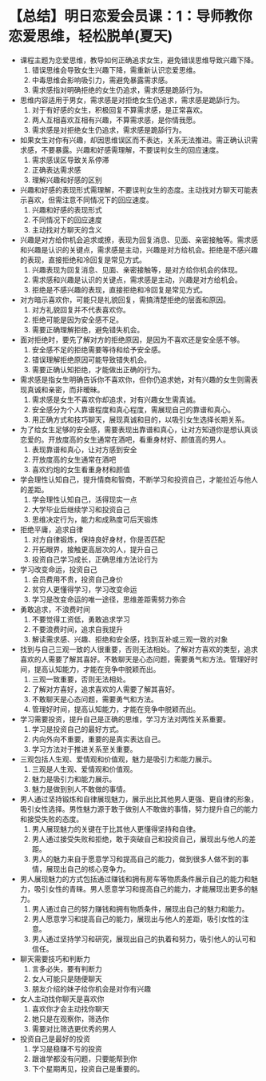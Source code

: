 # 【总结】明日恋爱会员课：1：导师教你恋爱思维，轻松脱单(夏天)

-   课程主题为恋爱思维，教导如何正确追求女生，避免错误思维导致兴趣下降。
    1.  错误思维会导致女生兴趣下降，需重新认识恋爱思维。
    2.  中毒思维会影响吸引力，需避免暴露需求感。
    3.  需求感指对明确拒绝的女生仍追求，需求感是跪舔行为。
-   思维内容适用于男女，需求感是对拒绝女生仍追求，需求感是跪舔行为。
    1.  对于有好感的女生，积极回复不算需求感，是正常喜欢。
    2.  两人互相喜欢互相有兴趣，不算需求感，是你情我愿。
    3.  需求感是对拒绝女生仍追求，需求感是跪舔行为。
-   如果女生对你有兴趣，却因思维误区而不表达，关系无法推进。需正确认识需求感，不要暴露。兴趣和好感需理解，不要误判女生的回应速度。
    1.  需求感误区导致关系停滞
    2.  正确表达需求感
    3.  理解兴趣和好感的区别
-   兴趣和好感的表现形式需理解，不要误判女生的态度。主动找对方聊天可能表示喜欢，但需注意不同情况下的回应速度。
    1.  兴趣和好感的表现形式
    2.  不同情况下的回应速度
    3.  主动找对方聊天的含义
-   兴趣是对方给你机会追求或撩，表现为回复消息、见面、亲密接触等。需求感和兴趣是认识的关键点，需求感是主动，兴趣是对方给机会。拒绝是不感兴趣的表现，直接拒绝和冷回复是常见方式。
    1.  兴趣表现为回复消息、见面、亲密接触等，是对方给你机会的体现。
    2.  需求感和兴趣是认识的关键点，需求感是主动，兴趣是对方给机会。
    3.  拒绝是不感兴趣的表现，直接拒绝和冷回复是常见方式。
-   对方暗示喜欢你，可能只是礼貌回复，需搞清楚拒绝的层面和原因。
    1.  对方礼貌回复并不代表喜欢你。
    2.  拒绝可能是因为安全感不足。
    3.  需要正确理解拒绝，避免错失机会。
-   面对拒绝时，要先了解对方的拒绝原因，是因为不喜欢还是安全感不够。
    1.  安全感不足的拒绝需要等待和给予安全感。
    2.  错误理解拒绝原因可能导致错失机会。
    3.  需要正确认知拒绝，才能做出正确的行为。
-   需求感是指女生明确告诉你不喜欢你，但你仍追求她，对有兴趣的女生则需表现真诚和亲密，而非暧昧。
    1.  需求感是女生不喜欢你却追求，对有兴趣女生需真诚。
    2.  安全感分为个人靠谱程度和真心程度，需展现自己的靠谱和真心。
    3.  用正确方式和技巧聊天，展现真诚和目的，以吸引女生选择长期关系。
-   为了给女生足够的安全感，需要表现出靠谱和真心，让对方知道你是想认真谈恋爱的。开放度高的女生通常在酒吧，看重身材好、颜值高的男人。
    1.  表现靠谱和真心，让对方感到安全
    2.  开放度高的女生通常在酒吧
    3.  喜欢约炮的女生看重身材和颜值
-   学会理性认知自己，提升情商和智商，不断学习和投资自己，才能拉近与他人的差距。
    1.  学会理性认知自己，活得现实一点
    2.  大学毕业后继续学习和投资自己
    3.  思维决定行为，能力和成熟度可后天锻炼
-   拒绝平庸，追求自律
    1.  对方自律锻炼，保持良好身材，你是否匹配
    2.  开拓眼界，接触更高层次的人，提升自己
    3.  投资自己学习成长，正确思维方法论行为
-   学习改变命运，投资自己
    1.  会员费用不贵，投资自己身价
    2.  贫穷人更懂得学习，学习改变命运
    3.  学习是改变命运的唯一途径，思维差距需努力弥合
-   勇敢追求，不浪费时间
    1.  不要觉得工资低，勇敢追求学习
    2.  不要浪费时间，追求自我提升
    3.  解读需求感、兴趣、拒绝和安全感，找到互补或三观一致的对象
-   找到与自己三观一致的人很重要，否则无法相处。了解对方喜欢的类型，追求喜欢的人需要了解其喜好。不敢聊天是心态问题，需要勇气和方法。管理好时间，提高认知能力，才能在竞争中脱颖而出。
    1.  三观一致重要，否则无法相处。
    2.  了解对方喜好，追求喜欢的人需要了解其喜好。
    3.  不敢聊天是心态问题，需要勇气和方法。
    4.  管理好时间，提高认知能力，才能在竞争中脱颖而出。
-   学习需要投资，提升自己是正确的思维，学习方法对两性关系重要。
    1.  学习是投资自己的最好方式。
    2.  内向外向不重要，重要的是真实表达自己。
    3.  学习方法对于推进关系至关重要。
-   三观包括人生观、爱情观和价值观，魅力是吸引力和能力展示。
    1.  三观是人生观、爱情观和价值观。
    2.  魅力是吸引力和能力展示。
    3.  魅力是做到别人不敢做的事情。
-   男人通过坚持锻炼和自律展现魅力，展示出比其他男人更强、更自律的形象，吸引女性选择。男性魅力源于敢于做别人不敢做的事情，努力提升自己的能力和接受失败的态度。
    1.  男人展现魅力的关键在于比其他人更懂得坚持和自律。
    2.  男人通过接受失败和拒绝，敢于突破自己和投资自己，展现出与他人的差距。
    3.  男人的魅力来自于愿意学习和提高自己的能力，做到很多人做不到的事情，展现出自己的核心竞争力。
-   男人展现魅力的方式包括通过赚钱和拥有房车等物质条件展示自己的能力和魅力，吸引女性的青睐。男人愿意学习和提高自己的能力，才能展现出更多的魅力。
    1.  男人通过自己的努力赚钱和拥有物质条件，展现出自己的魅力和能力。
    2.  男人愿意学习和提高自己的能力，展现出与他人的差距，吸引女性的注意。
    3.  男人通过坚持学习和研究，展现出自己的执着和努力，吸引他人的认可和信任。
-   聊天需要技巧和判断力
    1.  言多必失，要有判断力
    2.  女人可能只是随便聊天
    3.  朋友介绍的妹子给你机会是对你有兴趣
-   女人主动找你聊天是喜欢你
    1.  喜欢你才会主动找你聊天
    2.  她只是在观察你，筛选你
    3.  需要对比筛选更优秀的男人
-   投资自己是最好的投资
    1.  学习是稳赚不亏的投资
    2.  跟谁学都没有问题，只要能帮到你
    3.  下个星期再见，投资自己是重要的。